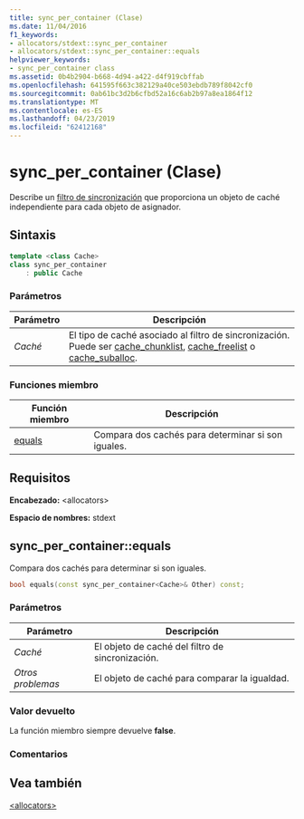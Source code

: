 ```yaml
---
title: sync_per_container (Clase)
ms.date: 11/04/2016
f1_keywords:
- allocators/stdext::sync_per_container
- allocators/stdext::sync_per_container::equals
helpviewer_keywords:
- sync_per_container class
ms.assetid: 0b4b2904-b668-4d94-a422-d4f919cbffab
ms.openlocfilehash: 641595f663c382129a40ce503ebdb789f8042cf0
ms.sourcegitcommit: 0ab61bc3d2b6cfbd52a16c6ab2b97a8ea1864f12
ms.translationtype: MT
ms.contentlocale: es-ES
ms.lasthandoff: 04/23/2019
ms.locfileid: "62412168"
---
```

# <a name="syncpercontainer-class"></a>sync_per_container (Clase)

Describe un [filtro de sincronización](../standard-library/allocators-header.md) que proporciona un objeto de caché independiente para cada objeto de asignador.

## <a name="syntax"></a>Sintaxis

```cpp
template <class Cache>
class sync_per_container
    : public Cache
```

### <a name="parameters"></a>Parámetros

|Parámetro|Descripción|
|---------------|-----------------|
|*Caché*|El tipo de caché asociado al filtro de sincronización. Puede ser [cache_chunklist](../standard-library/cache-chunklist-class.md), [cache_freelist](../standard-library/cache-freelist-class.md) o [cache_suballoc](../standard-library/cache-suballoc-class.md).|

### <a name="member-functions"></a>Funciones miembro

|Función miembro|Descripción|
|-|-|
|[equals](#equals)|Compara dos cachés para determinar si son iguales.|

## <a name="requirements"></a>Requisitos

**Encabezado:** \<allocators>

**Espacio de nombres:** stdext

## <a name="equals"></a>  sync_per_container::equals

Compara dos cachés para determinar si son iguales.

```cpp
bool equals(const sync_per_container<Cache>& Other) const;
```

### <a name="parameters"></a>Parámetros

|Parámetro|Descripción|
|---------------|-----------------|
|*Caché*|El objeto de caché del filtro de sincronización.|
|*Otros problemas*|El objeto de caché para comparar la igualdad.|

### <a name="return-value"></a>Valor devuelto

La función miembro siempre devuelve **false**.

### <a name="remarks"></a>Comentarios

## <a name="see-also"></a>Vea también

[\<allocators>](../standard-library/allocators-header.md)<br/>
